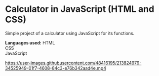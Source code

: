 # Calculator in JavaScript (HTML and CSS)

Simple project of a calculator using JavaScript for its functions.

<b>Languages used:</b>
HTML<br>
CSS<br>
JavaScript



https://user-images.githubusercontent.com/48416195/213824979-34525949-01f7-4608-84c3-e76b342aad4e.mp4

